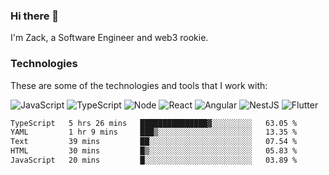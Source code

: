 ### Hi there 👋
I'm Zack, a Software Engineer and web3 rookie.

### Technologies
These are some of the technologies and tools that I work with:

![JavaScript](https://img.shields.io/badge/JavaScript-323330.svg?logo=javascript&logoColor=F7DF1E) 
![TypeScript](https://img.shields.io/badge/TypeScript-007ACC.svg?logo=typescript&logoColor=white) 
![Node](https://img.shields.io/badge/Node.js-43853D.svg?logo=node.js&logoColor=white)
![React](https://img.shields.io/badge/React-20232a.svg?logo=react&logoColor=61DAFB) 
![Angular](https://img.shields.io/badge/Angular-E23237.svg?logo=angularjs&logoColor=white)
![NestJS](https://img.shields.io/badge/NestJS-E0234E?logo=nestjs&logoColor=white)
![Flutter](https://img.shields.io/badge/Flutter-02569B.svg?logo=flutter&logoColor=white)

<!--START_SECTION:waka-->

```txt
TypeScript   5 hrs 26 mins   ███████████████▓░░░░░░░░░   63.05 %
YAML         1 hr 9 mins     ███▒░░░░░░░░░░░░░░░░░░░░░   13.35 %
Text         39 mins         ██░░░░░░░░░░░░░░░░░░░░░░░   07.54 %
HTML         30 mins         █▒░░░░░░░░░░░░░░░░░░░░░░░   05.83 %
JavaScript   20 mins         █░░░░░░░░░░░░░░░░░░░░░░░░   03.89 %
```

<!--END_SECTION:waka-->
